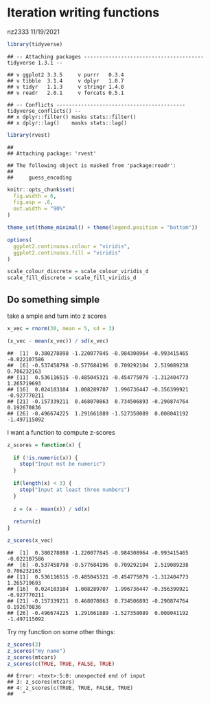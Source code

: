 Iteration writing functions
================
nz2333
11/19/2021

``` r
library(tidyverse)
```

    ## -- Attaching packages --------------------------------------- tidyverse 1.3.1 --

    ## v ggplot2 3.3.5     v purrr   0.3.4
    ## v tibble  3.1.4     v dplyr   1.0.7
    ## v tidyr   1.1.3     v stringr 1.4.0
    ## v readr   2.0.1     v forcats 0.5.1

    ## -- Conflicts ------------------------------------------ tidyverse_conflicts() --
    ## x dplyr::filter() masks stats::filter()
    ## x dplyr::lag()    masks stats::lag()

``` r
library(rvest)
```

    ## 
    ## Attaching package: 'rvest'

    ## The following object is masked from 'package:readr':
    ## 
    ##     guess_encoding

``` r
knitr::opts_chunk$set(
  fig.width = 6,
  fig.asp = .6,
  out.width = "90%"
)

theme_set(theme_minimal() + theme(legend.position = "bottom"))

options(
  ggplot2.continuous.colour = "viridis",
  ggplot2.continuous.fill = "viridis"
)

scale_colour_discrete = scale_colour_viridis_d
scale_fill_discrete = scale_fill_viridis_d
```

## Do something simple

take a smple and turn into z scores

``` r
x_vec = rnorm(30, mean = 5, sd = 3)

(x_vec - mean(x_vec)) / sd(x_vec)
```

    ##  [1]  0.380278898 -1.220077845 -0.984308964 -0.993415465 -0.022107586
    ##  [6] -0.537458798 -0.577684196  0.709292104  2.519089238  0.706232163
    ## [11]  0.536116515 -0.485045321 -0.454775079 -1.312404773  1.265719693
    ## [16]  0.024103104  1.008289707  1.996736447 -0.356399921 -0.927770211
    ## [21] -0.157339211  0.468070863  0.734506893 -0.290874764  0.192670836
    ## [26] -0.496674225  1.291661889 -1.527358089  0.008041192 -1.497115092

I want a function to compute z-scores

``` r
z_scores = function(x) {
  
  if (!is.numeric(x)) {
    stop("Input mst be numeric")
  }
  
  if(length(x) < 3) {
    stop("Input at least three numbers")
  }
  
  z = (x - mean(x)) / sd(x)
  
  return(z)
}

z_scores(x_vec)
```

    ##  [1]  0.380278898 -1.220077845 -0.984308964 -0.993415465 -0.022107586
    ##  [6] -0.537458798 -0.577684196  0.709292104  2.519089238  0.706232163
    ## [11]  0.536116515 -0.485045321 -0.454775079 -1.312404773  1.265719693
    ## [16]  0.024103104  1.008289707  1.996736447 -0.356399921 -0.927770211
    ## [21] -0.157339211  0.468070863  0.734506893 -0.290874764  0.192670836
    ## [26] -0.496674225  1.291661889 -1.527358089  0.008041192 -1.497115092

Try my function on some other things:

``` r
z_scores(3)
z_scores("my name")
z_scores(mtcars)
z_scores(c(TRUE, TRUE, FALSE, TRUE)
```

    ## Error: <text>:5:0: unexpected end of input
    ## 3: z_scores(mtcars)
    ## 4: z_scores(c(TRUE, TRUE, FALSE, TRUE)
    ##   ^
